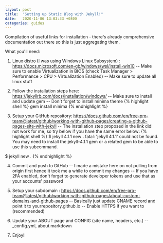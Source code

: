 ```yaml
---
layout: post
title:  "Setting up Static Blog with Jekyll!"
date:   2020-11-06 13:03:33 +0800
categories: guides
---
```


Compilation of useful links for installation - there's already comprehensive documentation out there so this is just aggregating them.

What you'll need:
1) Linux distro (I was using Windows Linux Subsystem) : https://docs.microsoft.com/en-gb/windows/wsl/install-win10
-- Make sure to enable Virtualization in BIOS (check Task Manager > Performance > CPU > Virtualization Enabled)
-- Make sure to update all linux stuff

2) Follow the installation steps here: https://jekyllrb.com/docs/installation/windows/
-- Make sure to install and update gem
-- Don't forget to install minima theme
{% highlight shell %}
gem install minima
{% endhighlight %}

3) Setup your GitHub repository: https://docs.github.com/en/free-pro-team@latest/github/working-with-github-pages/creating-a-github-pages-site-with-jekyll
-- The installation step proposed in the link did not work for me, so try below if you have the same error below:
{% highlight shell %}
$ jekyll 4.1.1 new .
fatal: 'jekyll 4.1.1' could not be found. You may need to install the jekyll-4.1.1 gem or a related gem to be able to use this subcommand.

$ jekyll new .
{% endhighlight %}

4) Commit and push to GitHub
-- I made a mistake here on not pulling from origin first hence it took me a while to commit my changes
-- If you have 2FA enabled, don't forget to generate developer tokens and use that as your accounts' password

5) Setup your subdomain : https://docs.github.com/en/free-pro-team@latest/github/working-with-github-pages/about-custom-domains-and-github-pages
-- Basically just update CNAME record and point it to yourrepository.github.io
-- Enable HTTPS if you want to (recommended)

6) Update your ABOUT page and CONFIG (site name, headers, etc.)
-- _config.yml, about.markdown

7) Enjoy!
